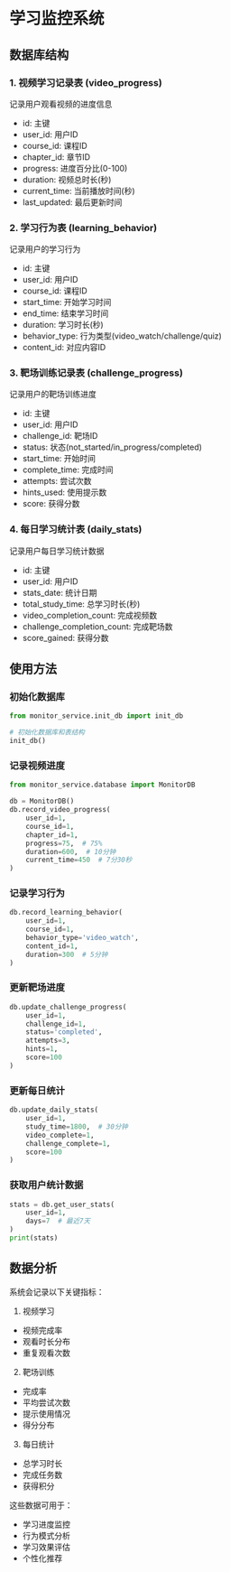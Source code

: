 # 学习监控系统

## 数据库结构

### 1. 视频学习记录表 (video_progress)
记录用户观看视频的进度信息
- id: 主键
- user_id: 用户ID
- course_id: 课程ID
- chapter_id: 章节ID
- progress: 进度百分比(0-100)
- duration: 视频总时长(秒)
- current_time: 当前播放时间(秒)
- last_updated: 最后更新时间

### 2. 学习行为表 (learning_behavior)
记录用户的学习行为
- id: 主键
- user_id: 用户ID
- course_id: 课程ID
- start_time: 开始学习时间
- end_time: 结束学习时间
- duration: 学习时长(秒)
- behavior_type: 行为类型(video_watch/challenge/quiz)
- content_id: 对应内容ID

### 3. 靶场训练记录表 (challenge_progress)
记录用户的靶场训练进度
- id: 主键
- user_id: 用户ID
- challenge_id: 靶场ID
- status: 状态(not_started/in_progress/completed)
- start_time: 开始时间
- complete_time: 完成时间
- attempts: 尝试次数
- hints_used: 使用提示数
- score: 获得分数

### 4. 每日学习统计表 (daily_stats)
记录用户每日学习统计数据
- id: 主键
- user_id: 用户ID
- stats_date: 统计日期
- total_study_time: 总学习时长(秒)
- video_completion_count: 完成视频数
- challenge_completion_count: 完成靶场数
- score_gained: 获得分数

## 使用方法

### 初始化数据库
```python
from monitor_service.init_db import init_db

# 初始化数据库和表结构
init_db()
```

### 记录视频进度
```python
from monitor_service.database import MonitorDB

db = MonitorDB()
db.record_video_progress(
    user_id=1,
    course_id=1,
    chapter_id=1,
    progress=75,  # 75%
    duration=600,  # 10分钟
    current_time=450  # 7分30秒
)
```

### 记录学习行为
```python
db.record_learning_behavior(
    user_id=1,
    course_id=1,
    behavior_type='video_watch',
    content_id=1,
    duration=300  # 5分钟
)
```

### 更新靶场进度
```python
db.update_challenge_progress(
    user_id=1,
    challenge_id=1,
    status='completed',
    attempts=3,
    hints=1,
    score=100
)
```

### 更新每日统计
```python
db.update_daily_stats(
    user_id=1,
    study_time=1800,  # 30分钟
    video_complete=1,
    challenge_complete=1,
    score=100
)
```

### 获取用户统计数据
```python
stats = db.get_user_stats(
    user_id=1,
    days=7  # 最近7天
)
print(stats)
```

## 数据分析

系统会记录以下关键指标：

1. 视频学习
- 视频完成率
- 观看时长分布
- 重复观看次数

2. 靶场训练
- 完成率
- 平均尝试次数
- 提示使用情况
- 得分分布

3. 每日统计
- 总学习时长
- 完成任务数
- 获得积分

这些数据可用于：
- 学习进度监控
- 行为模式分析
- 学习效果评估
- 个性化推荐 